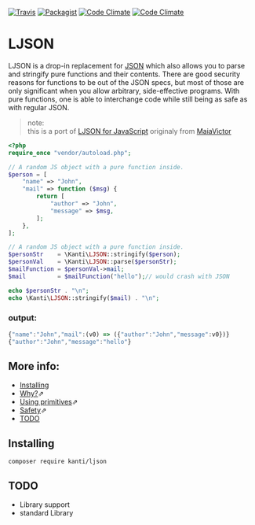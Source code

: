 [![Travis](https://img.shields.io/travis/Kanti/LJSON.svg?style=flat-square)](https://travis-ci.org/Kanti/LJSON/)
[![Packagist](https://img.shields.io/packagist/l/kanti/ljson.svg?style=flat-square)](https://www.gnu.org/licenses/gpl-2.0.html)
[![Code Climate](https://img.shields.io/codeclimate/github/Kanti/LJSON.svg?style=flat-square)](https://codeclimate.com/github/Kanti/LJSON)
[![Code Climate](https://img.shields.io/codeclimate/coverage/github/Kanti/LJSON.svg?style=flat-square)](https://codeclimate.com/github/Kanti/LJSON/coverage)
# LJSON

LJSON is a drop-in replacement for [JSON](http://www.json.org) which also allows you to parse and stringify pure functions and their contents. There are good security reasons for functions to be out of the JSON specs, but most of those are only significant when you allow arbitrary, side-effective programs. With pure functions, one is able to interchange code while still being as safe as with regular JSON.

> note: <br> this is a port of [LJSON for JavaScript](https://github.com/MaiaVictor/LJSON) originaly from [MaiaVictor](https://github.com/MaiaVictor)

````php
<?php
require_once "vendor/autoload.php";

// A random JS object with a pure function inside.
$person = [
    "name" => "John",
    "mail" => function ($msg) {
        return [
            "author" => "John",
            "message" => $msg,
        ];
    },
];

// A random JS object with a pure function inside.
$personStr    = \Kanti\LJSON::stringify($person);
$personVal    = \Kanti\LJSON::parse($personStr);
$mailFunction = $personVal->mail;
$mail         = $mailFunction("hello");// would crash with JSON

echo $personStr . "\n";
echo \Kanti\LJSON::stringify($mail) . "\n";
````

### output:
````js
{"name":"John","mail":(v0) => ({"author":"John","message":v0})}
{"author":"John","message":"hello"}
````

## More info:
- [Installing](#installing)
- <a href="https://github.com/MaiaVictor/LJSON#why" target="_blank">Why?</a>⇗
- <a href="https://github.com/MaiaVictor/LJSON#using-primitives" target="_blank">Using primitives</a>⇗
- <a href="https://github.com/MaiaVictor/LJSON#safety" target="_blank">Safety</a>⇗
- [TODO](#todo)

## Installing

````batch
composer require kanti/ljson
````

## TODO
 - Library support
 - standard Library
